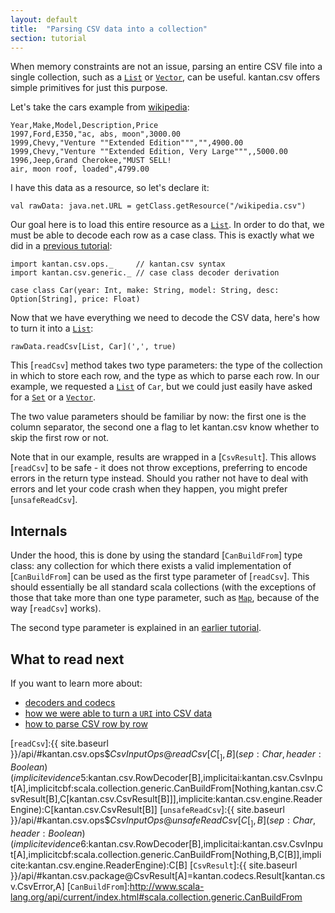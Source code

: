 ```yaml
---
layout: default
title:  "Parsing CSV data into a collection"
section: tutorial
---
```

When memory constraints are not an issue, parsing an entire CSV file into a single collection, such as a [`List`] or
[`Vector`], can be useful. kantan.csv offers simple primitives for just this purpose.

Let's take the cars example from [wikipedia](https://en.wikipedia.org/wiki/Comma-separated_values#Example):

```
Year,Make,Model,Description,Price
1997,Ford,E350,"ac, abs, moon",3000.00
1999,Chevy,"Venture ""Extended Edition""","",4900.00
1999,Chevy,"Venture ""Extended Edition, Very Large""",,5000.00
1996,Jeep,Grand Cherokee,"MUST SELL!
air, moon roof, loaded",4799.00
```

I have this data as a resource, so let's declare it:
 
```tut:silent
val rawData: java.net.URL = getClass.getResource("/wikipedia.csv")
```

Our goal here is to load this entire resource as a [`List`]. In order to do that, we must be able to decode each
row as a case class. This is exactly what we did in a [previous tutorial](02-rows_as_case_classes.html):

```tut:silent
import kantan.csv.ops._     // kantan.csv syntax
import kantan.csv.generic._ // case class decoder derivation

case class Car(year: Int, make: String, model: String, desc: Option[String], price: Float)
```

Now that we have everything we need to decode the CSV data, here's how to turn it into a [`List`]:

```tut
rawData.readCsv[List, Car](',', true)
```

This [`readCsv`] method takes two type parameters: the type of the collection in which to store each row, and the type
as which to parse each row. In our example, we requested a [`List`] of `Car`, but we could just easily have asked
for a [`Set`] or a [`Vector`].

The two value parameters should be familiar by now: the first one is the column separator, the second one a flag to
let kantan.csv know whether to skip the first row or not.

Note that in our example, results are wrapped in a [`CsvResult`]. This allows [`readCsv`] to be safe - it does not throw
exceptions, preferring to encode errors in the return type instead. Should you rather not have to deal with errors and
let your code crash when they happen, you might prefer [`unsafeReadCsv`].

## Internals
Under the hood, this is done by using the standard [`CanBuildFrom`] type class: any collection for which there exists
a valid implementation of [`CanBuildFrom`] can be used as the first type parameter of [`readCsv`]. This should
essentially be all standard scala collections (with the exceptions of those that take more than one type parameter, such
as [`Map`], because of the way [`readCsv`] works).

The second type parameter is explained in an [earlier tutorial](01-rows_as_collections.html).

## What to read next
If you want to learn more about:

* [decoders and codecs](14-codecs.html)
* [how we were able to turn a `URI` into CSV data](06-csv_sources.html)
* [how to parse CSV row by row](05-step_by_step_parsing.html)


[`List`]:http://www.scala-lang.org/api/current/index.html#scala.collection.immutable.List
[`Set`]:http://www.scala-lang.org/api/current/index.html#scala.collection.immutable.Set
[`Map`]:http://www.scala-lang.org/api/current/index.html#scala.collection.immutable.Map
[`Vector`]:http://www.scala-lang.org/api/current/index.html#scala.collection.immutable.Vector
[`readCsv`]:{{ site.baseurl }}/api/#kantan.csv.ops$$CsvInputOps@readCsv[C[_],B](sep:Char,header:Boolean)(implicitevidence$5:kantan.csv.RowDecoder[B],implicitai:kantan.csv.CsvInput[A],implicitcbf:scala.collection.generic.CanBuildFrom[Nothing,kantan.csv.CsvResult[B],C[kantan.csv.CsvResult[B]]],implicite:kantan.csv.engine.ReaderEngine):C[kantan.csv.CsvResult[B]]
[`unsafeReadCsv`]:{{ site.baseurl }}/api/#kantan.csv.ops$$CsvInputOps@unsafeReadCsv[C[_],B](sep:Char,header:Boolean)(implicitevidence$6:kantan.csv.RowDecoder[B],implicitai:kantan.csv.CsvInput[A],implicitcbf:scala.collection.generic.CanBuildFrom[Nothing,B,C[B]],implicite:kantan.csv.engine.ReaderEngine):C[B]
[`CsvResult`]:{{ site.baseurl }}/api/#kantan.csv.package@CsvResult[A]=kantan.codecs.Result[kantan.csv.CsvError,A]
[`CanBuildFrom`]:http://www.scala-lang.org/api/current/index.html#scala.collection.generic.CanBuildFrom